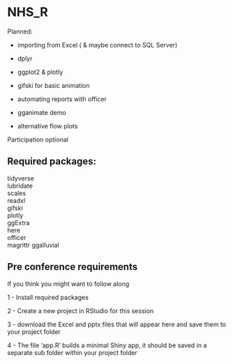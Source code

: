 # NHS_R


Planned:

- importing from Excel ( & maybe connect to SQL Server)

- dplyr

- ggplot2 & plotly

- gifski for basic animation

- automating reports with officer

- gganimate demo

- alternative flow plots 


Participation optional

## Required packages:


tidyverse  
lubridate  
scales  
readxl  
gifski  
plotly  
ggExtra  
here  
officer  
magrittr
ggalluvial



## Pre conference requirements


If you think you might want to follow along

1 - Install required packages

2 - Create a new project in RStudio for this session

3 - download the Excel and pptx files that will appear here and save them to your project folder  

4 - The  file ‘app.R’ builds a minimal Shiny app, it should be saved in a separate sub folder within your project folder


